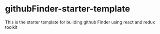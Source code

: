 # githubFinder-starter-template
This is the starter template for building github Finder using react and redux toolkit
